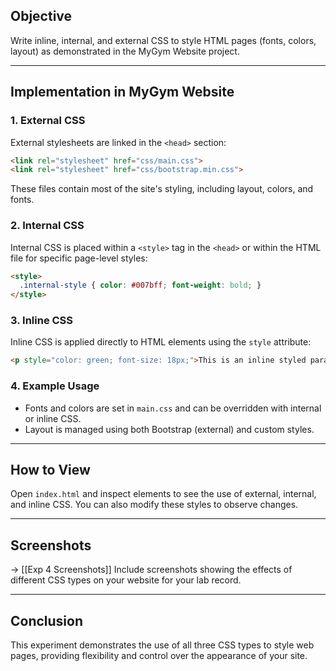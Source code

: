 ## Objective
Write inline, internal, and external CSS to style HTML pages (fonts, colors, layout) as demonstrated in the MyGym Website project.

---

## Implementation in MyGym Website

### 1. External CSS
External stylesheets are linked in the `<head>` section:
```html
<link rel="stylesheet" href="css/main.css">
<link rel="stylesheet" href="css/bootstrap.min.css">
```
These files contain most of the site's styling, including layout, colors, and fonts.

### 2. Internal CSS
Internal CSS is placed within a `<style>` tag in the `<head>` or within the HTML file for specific page-level styles:
```html
<style>
  .internal-style { color: #007bff; font-weight: bold; }
</style>
```

### 3. Inline CSS
Inline CSS is applied directly to HTML elements using the `style` attribute:
```html
<p style="color: green; font-size: 18px;">This is an inline styled paragraph.</p>
```

### 4. Example Usage
- Fonts and colors are set in `main.css` and can be overridden with internal or inline CSS.
- Layout is managed using both Bootstrap (external) and custom styles.

---

## How to View
Open `index.html` and inspect elements to see the use of external, internal, and inline CSS. You can also modify these styles to observe changes.

---

## Screenshots
-> [[Exp 4 Screenshots]]
Include screenshots showing the effects of different CSS types on your website for your lab record.

---

## Conclusion
This experiment demonstrates the use of all three CSS types to style web pages, providing flexibility and control over the appearance of your site.
